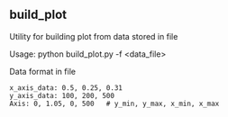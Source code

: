 ## build_plot
Utility for building plot from data stored in file

Usage: python build_plot.py -f <data_file>

Data format in file
```
x_axis_data: 0.5, 0.25, 0.31
y_axis_data: 100, 200, 500
Axis: 0, 1.05, 0, 500   # y_min, y_max, x_min, x_max
```
